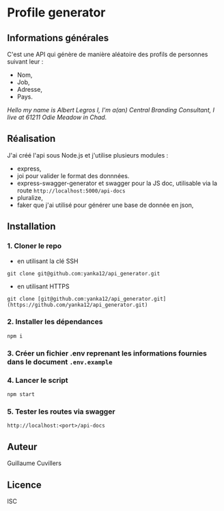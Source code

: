 # Profile generator

## Informations générales

C'est une API qui génère de manière aléatoire des profils de  personnes suivant leur :  
- Nom,  
- Job,  
- Adresse,  
- Pays.  

*Hello my name is Albert Legros I, I'm a(an) Central Branding Consultant, I live at 61211 Odie Meadow in Chad.*

## Réalisation  

J'ai créé l'api sous Node.js et j'utilise plusieurs modules :  
- express,  
- joi pour valider le format des donnnées.    
- express-swagger-generator et swagger pour la JS doc, utilisable via la route ```http://localhost:5000/api-docs```  
- pluralize, 
- faker que j'ai utilisé pour générer une base de donnée en json,  

## Installation

### 1. Cloner le repo
- en utilisant la clé SSH
```
git clone git@github.com:yanka12/api_generator.git
```
- en utilisant HTTPS
```
git clone [git@github.com:yanka12/api_generator.git](https://github.com/yanka12/api_generator.git)
```
### 2. Installer les dépendances
```
npm i
```
### 3. Créer un fichier .env reprenant les informations fournies dans le document `.env.example`
### 4. Lancer le script
```
npm start
```
### 5. Tester les routes via swagger
```
http://localhost:<port>/api-docs
```

## Auteur  

Guillaume Cuvillers  

## Licence  

ISC

